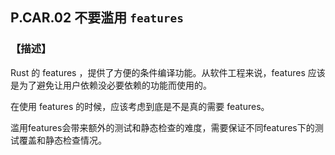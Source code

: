 ## P.CAR.02    不要滥用 `features` 

### **【描述】**

Rust 的 features ，提供了方便的条件编译功能。从软件工程来说，features 应该是为了避免让用户依赖没必要依赖的功能而使用的。

在使用 features 的时候，应该考虑到底是不是真的需要 features。

滥用features会带来额外的测试和静态检查的难度，需要保证不同features下的测试覆盖和静态检查情况。
